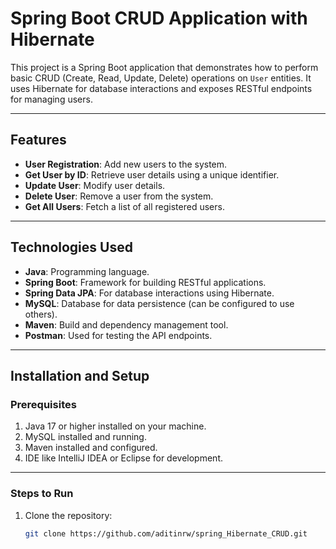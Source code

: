 # Spring Boot CRUD Application with Hibernate

This project is a Spring Boot application that demonstrates how to perform basic CRUD (Create, Read, Update, Delete) operations on `User` entities. It uses Hibernate for database interactions and exposes RESTful endpoints for managing users.

---

## Features

- **User Registration**: Add new users to the system.
- **Get User by ID**: Retrieve user details using a unique identifier.
- **Update User**: Modify user details.
- **Delete User**: Remove a user from the system.
- **Get All Users**: Fetch a list of all registered users.

---

## Technologies Used

- **Java**: Programming language.
- **Spring Boot**: Framework for building RESTful applications.
- **Spring Data JPA**: For database interactions using Hibernate.
- **MySQL**: Database for data persistence (can be configured to use others).
- **Maven**: Build and dependency management tool.
- **Postman**: Used for testing the API endpoints.

---

## Installation and Setup

### Prerequisites

1. Java 17 or higher installed on your machine.
2. MySQL installed and running.
3. Maven installed and configured.
4. IDE like IntelliJ IDEA or Eclipse for development.

---

### Steps to Run

1. Clone the repository:
   ```bash
   git clone https://github.com/aditinrw/spring_Hibernate_CRUD.git
